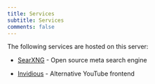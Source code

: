 ```yaml
---
title: Services
subtitle: Services
comments: false
---
```


The following services are hosted on this server:

- [SearXNG](https://searxng.venatio.dev) - Open source meta search engine
<!-- - [Nitter](https://nitter.oct0p.us) - An open source Twitter frontend -->
- [Invidious](https://invidious.venatio.dev) - Alternative YouTube frontend
<!-- - [LibReddit](https://libreddit.oct0p.us) - Alternative Reddit frontend -->
